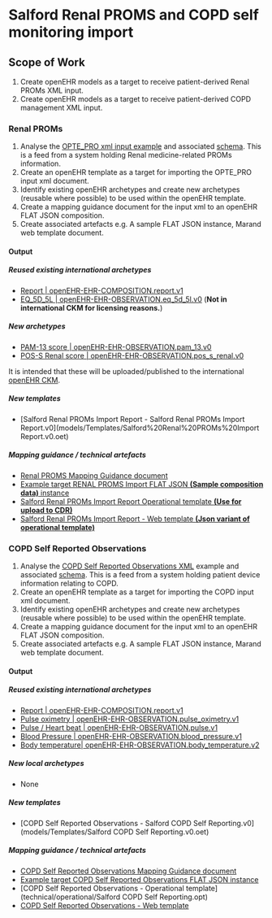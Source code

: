 # Salford Renal PROMS and COPD self monitoring import

## Scope of Work

1. Create openEHR models as a target to receive patient-derived Renal PROMs XML input.
2. Create openEHR models as a target to receive patient-derived COPD management XML input.


### Renal PROMs

1. Analyse the [OPTE_PRO xml input example](technical/mappings/renal/OPTE_PRO_anon_survey.xml) and associated [schema](technical/mappings/renal/Survey.xsd). This is a feed from a system holding Renal medicine-related PROMs information.
2. Create an openEHR template as a target for importing the OPTE_PRO input xml document.
3. Identify existing openEHR archetypes and create new archetypes (reusable where possible) to be used within the openEHR template.
4. Create a mapping guidance document for the input xml to an openEHR FLAT JSON composition.
5. Create associated artefacts e.g. A sample FLAT JSON instance, Marand web template document.

#### Output

##### Reused existing international archetypes
  -  [Report | openEHR-EHR-COMPOSITION.report.v1](models/CKM/remote/org.openehr/archetypes/composition/openEHR-EHR-COMPOSITION.report.v1.adl)
  - [EQ_5D_5L | openEHR-EHR-OBSERVATION.eq_5d_5l.v0](models/local/archetypes/entry/observation/openEHR-EHR-OBSERVATION.eq_5d_5l.v0.adl) (**Not in international CKM for licensing reasons.**)

##### New archetypes
  - [PAM-13 score | openEHR-EHR-OBSERVATION.pam_13.v0](models/local/archetypes/entry/observation/openEHR-EHR-OBSERVATION.pam_13.v0.adl)
  - [POS-S Renal score | openEHR-EHR-OBSERVATION.pos_s_renal.v0](models/local/archetypes/entry/observation/openEHR-EHR-OBSERVATION.pos_s_renal.v0.adl)

It is intended that these will be uploaded/published to the international [openEHR CKM](openehr.org/ckm).

##### New templates
  -  [Salford Renal PROMs Import Report - Salford Renal PROMs Import Report.v0](models/Templates/Salford%20Renal%20PROMs%20Import Report.v0.oet)

##### Mapping guidance / technical artefacts

- [Renal PROMS Mapping Guidance document](technical/mappings/renal/OPTE_PRO_anon_survey_mapping.md)
- [Example target RENAL PROMS Import FLAT JSON **(Sample composition data)** instance](technical/instance/Salford_Renal_PROMS_FLAT_1.json)
- [Salford Renal PROMs Import Report Operational template **(Use for upload to CDR)**](technical/operational/Salford%20Renal%20PROMs%20Import%20Report.opt)
- [Salford Renal PROMs Import Report - Web template **(Json variant of operational template)**](technical/web_template/Salford_Renal_PROMS__import_template.json)


### COPD Self Reported Observations

1. Analyse the [COPD Self Reported Observations XML](technical/mappings/copd/XML-Example-PMS.TXT) example and associated [schema](technical/mappings/copd/XSD-Example-PMS.txt). This is a feed from a system holding patient device information relating to COPD.
2. Create an openEHR template as a target for importing the COPD input xml document.
3. Identify existing openEHR archetypes and create new archetypes (reusable where possible) to be used within the openEHR template.
4. Create a mapping guidance document for the input xml to an openEHR FLAT JSON composition.
5. Create associated artefacts e.g. A sample FLAT JSON instance, Marand web template document.

#### Output

##### Reused existing international archetypes
  - [Report | openEHR-EHR-COMPOSITION.report.v1](models/CKM/remote/org.openehr/archetypes/composition/openEHR-EHR-COMPOSITION.report.v1.adl)
  - [Pulse oximetry | openEHR-EHR-OBSERVATION.pulse_oximetry.v1](models/CKM/remote/org.openehr/archetypes/entry/observation/openEHR-EHR-OBSERVATION.pulse_oximetry.v1.adl)
  - [Pulse / Heart beat | openEHR-EHR-OBSERVATION.pulse.v1](models/CKM/remote/org.openehr/archetypes/entry/observation/openEHR-EHR-OBSERVATION.pulse.v1.adl)
  - [Blood Pressure | openEHR-EHR-OBSERVATION.blood_pressure.v1](models/CKM/remote/org.openehr/archetypes/entry/observation/openEHR-EHR-OBSERVATION.blood_pressure.v1.adl)
  - [Body temperature| openEHR-EHR-OBSERVATION.body_temperature.v2](models/CKM/remote/org.openehr/archetypes/entry/observation/openEHR-EHR-OBSERVATION.body_temperature.v2.adl)

##### New local archetypes
  - None

##### New templates
  -  [COPD Self Reported Observations - Salford COPD Self Reporting.v0](models/Templates/Salford COPD Self Reporting.v0.oet)

##### Mapping guidance / technical artefacts

- [COPD Self Reported Observations Mapping Guidance document](technical/mappings/copd/COPD_Self_Reporting_mapping.md)
- [Example target COPD Self Reported Observations FLAT JSON instance](technical/instance/Salford_COPD_Self_reporting_FLAT_1.json)
- [COPD Self Reported Observations - Operational template](technical/operational/Salford COPD Self Reporting.opt)
- [COPD Self Reported Observations - Web template](technical/web_template/Salford_COPD_Self_Reporting__import_template.json)
